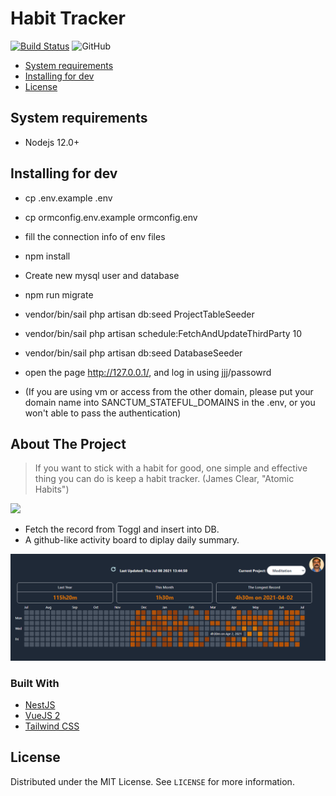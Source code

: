 # Habit Tracker
<a href="https://github.com/noobj/nest-habit/actions"><img src="https://github.com/noobj/nest-habit/actions/workflows/main.yml/badge.svg" alt="Build Status"></a>
![GitHub](https://img.shields.io/github/license/noobj/nest-habit?color=blue)

* [System requirements](#system-requirements)
* [Installing for dev](#installing-for-dev)
* [License](#license)

## System requirements
* Nodejs 12.0+

## Installing for dev
* cp .env.example .env
* cp ormconfig.env.example ormconfig.env
* fill the connection info of env files
* npm install
* Create new mysql user and database
* npm run migrate
* vendor/bin/sail php artisan db:seed ProjectTableSeeder
* vendor/bin/sail php artisan schedule:FetchAndUpdateThirdParty 10
* vendor/bin/sail php artisan db:seed DatabaseSeeder
* open the page http://127.0.0.1/, and log in using jjj/passowrd

* (If you are using vm or access from the other domain, please put your domain name into SANCTUM_STATEFUL_DOMAINS in the .env, or you won't able to pass the authentication)

<!-- ABOUT THE PROJECT -->
## About The Project

> If you want to stick with a habit for good, one simple and effective thing you can do is keep a habit tracker. (James Clear, "Atomic Habits")

<img src="https://encrypted-tbn0.gstatic.com/images?q=tbn:ANd9GcSbrH0LSIMcdftnQJVqPvQMDbuQGcqHmO-FeA&usqp=CAU">


* Fetch the record from Toggl and insert into DB.
* A github-like activity board to diplay daily summary.

![Display](./display.png)

### Built With

* [NestJS](https://github.com/nestjs/nest)
* [VueJS 2](https://vuejs.org/)
* [Tailwind CSS](https://tailwindcss.com/)


<!-- LICENSE -->
## License

Distributed under the MIT License. See `LICENSE` for more information.
